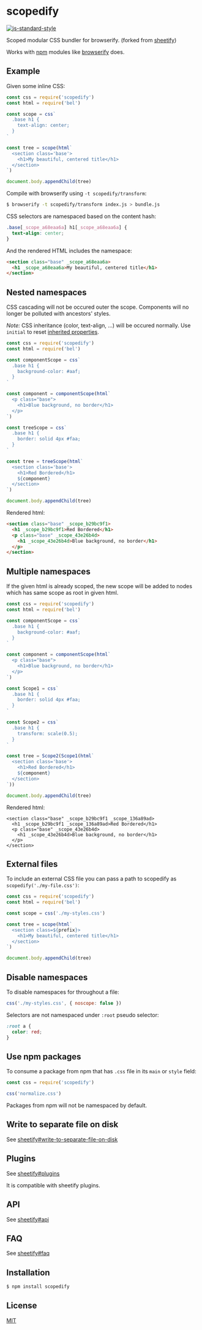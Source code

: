 # scopedify
[![js-standard-style][standard-image]][standard-url]

Scoped modular CSS bundler for browserify. (forked from [sheetify](https://github.com/stackcss/sheetify))

Works with [npm](http://npmjs.org/) modules
like [browserify](http://browserify.org/) does.

## Example
Given some inline CSS:

```js
const css = require('scopedify')
const html = require('bel')

const scope = css`
  .base h1 {
    text-align: center;
  }
`

const tree = scope(html`
  <section class='base'>
    <h1>My beautiful, centered title</h1>
  </section>
`)

document.body.appendChild(tree)
```

Compile with browserify using `-t scopedify/transform`:

```sh
$ browserify -t scopedify/transform index.js > bundle.js
```

CSS selectors are namespaced based on the content hash:

```css
.base[_scope_a68eaa6a] h1[_scope_a68eaa6a] {
  text-align: center;
}
```

And the rendered HTML includes the namespace:

```html
<section class="base" _scope_a68eaa6a>
  <h1 _scope_a68eaa6a>My beautiful, centered title</h1>
</section>
```

## Nested namespaces

CSS cascading will not be occured outer the scope.
Components will no longer be polluted with ancestors' styles.

*Note:* CSS inheritance (color, text-align, ...) will be occured normally.
Use `initial` to reset [inherited properties](https://www.w3.org/TR/CSS21/propidx.html).

```js
const css = require('scopedify')
const html = require('bel')

const componentScope = css`
  .base h1 {
    background-color: #aaf;
  }
`

const component = componentScope(html`
  <p class="base">
    <h1>Blue background, no border</h1>
  </p>
`)

const treeScope = css`
  .base h1 {
    border: solid 4px #faa;
  }
`

const tree = treeScope(html`
  <section class='base'>
    <h1>Red Bordered</h1>
    ${component}
  </section>
`)

document.body.appendChild(tree)
```

Rendered html:
```html
<section class="base" _scope_b29bc9f1>
  <h1 _scope_b29bc9f1>Red Bordered</h1>
  <p class="base" _scope_43e26b4d>
    <h1 _scope_43e26b4d>Blue background, no border</h1>
  </p>
</section>
```

## Multiple namespaces

If the given html is already scoped, the new scope will be added to nodes which has same scope as root in given html.

```js
const css = require('scopedify')
const html = require('bel')

const componentScope = css`
  .base h1 {
    background-color: #aaf;
  }
`

const component = componentScope(html`
  <p class="base">
    <h1>Blue background, no border</h1>
  </p>
`)

const Scope1 = css`
  .base h1 {
    border: solid 4px #faa;
  }
`

const Scope2 = css`
  .base h1 {
    transform: scale(0.5);
  }
`

const tree = Scope2(Scope1(html`
  <section class='base'>
    <h1>Red Bordered</h1>
    ${component}
  </section>
`))

document.body.appendChild(tree)
```

Rendered html:
```
<section class="base" _scope_b29bc9f1 _scope_136a89ad>
  <h1 _scope_b29bc9f1 _scope_136a89ad>Red Bordered</h1>
  <p class="base" _scope_43e26b4d>
    <h1 _scope_43e26b4d>Blue background, no border</h1>
  </p>
</section>
```

## External files
To include an external CSS file you can pass a path to scopedify as
`scopedify('./my-file.css')`:

```js
const css = require('scopedify')
const html = require('bel')

const scope = css('./my-styles.css')

const tree = scope(html`
  <section class=${prefix}>
    <h1>My beautiful, centered title</h1>
  </section>
`)

document.body.appendChild(tree)
```

## Disable namespaces

To disable namespaces for throughout a file:

```js
css('./my-styles.css', { noscope: false })
```

Selectors are not namespaced under `:root` pseudo selector:

```css
:root a {
  color: red;
}
```

## Use npm packages
To consume a package from npm that has `.css` file in its `main` or `style`
field:

```js
const css = require('scopedify')

css('normalize.css')
```
Packages from npm will not be namespaced by default.

## Write to separate file on disk
See [sheetify#write-to-separate-file-on-disk](https://github.com/stackcss/sheetify#write-to-separate-file-on-disk)

## Plugins
See [sheetify#plugins](https://github.com/stackcss/sheetify#plugins)

It is compatible with sheetify plugins.

## API
See [sheetify#api](https://github.com/stackcss/sheetify#api)

## FAQ
See [sheetify#faq](https://github.com/stackcss/sheetify#faq)

## Installation

```sh
$ npm install scopedify
```

## License
[MIT](https://tldrlegal.com/license/mit-license)

[standard-image]: https://img.shields.io/badge/code%20style-standard-brightgreen.svg?style=flat-square
[standard-url]: https://github.com/feross/standard
[2]: https://github.com/stackcss/css-extract
